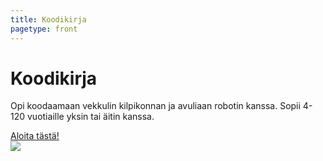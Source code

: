```yaml
--- 
title: Koodikirja
pagetype: front
---
```


# Koodikirja

<div id="cover">
  <div id="cover-text">
  <p>Opi koodaamaan vekkulin kilpikonnan ja avuliaan robotin kanssa. Sopii 4-120 vuotiaille yksin tai äitin kanssa.</p>
  <a href="/luku1/">Aloita tästä!</a>
  
  </div>
</div>
<div id="sponsors">
  <a href="http://www.reaktor.fi"><img src="/images/Reaktor150.gif"></a>
</div>
